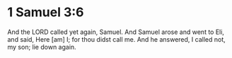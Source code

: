 # 1 Samuel 3:6

And the LORD called yet again, Samuel. And Samuel arose and went to Eli, and said, Here [am] I; for thou didst call me. And he answered, I called not, my son; lie down again.